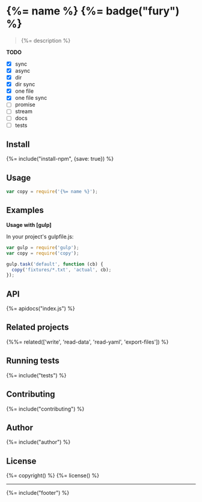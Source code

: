 # {%= name %} {%= badge("fury") %}

> {%= description %}

**TODO**

- [x] sync
- [x] async
- [x] dir
- [x] dir sync
- [x] one file
- [x] one file sync
- [ ] promise
- [ ] stream
- [ ] docs
- [ ] tests

## Install
{%= include("install-npm", {save: true}) %}

## Usage

```js
var copy = require('{%= name %}');
```

## Examples

**Usage with [gulp]**

In your project's gulpfile.js:

```js
var gulp = require('gulp');
var copy = require('copy');

gulp.task('default', function (cb) {
  copy('fixtures/*.txt', 'actual', cb);
});
```

## API
{%= apidocs("index.js") %}

## Related projects
{%%= related(['write', 'read-data', 'read-yaml', 'export-files']) %}  

## Running tests
{%= include("tests") %}

## Contributing
{%= include("contributing") %}

## Author
{%= include("author") %}

## License
{%= copyright() %}
{%= license() %}

***

{%= include("footer") %}
